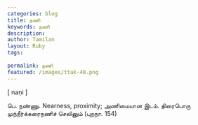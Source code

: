```yaml
---
categories: blog
title: நணி
keywords: நணி
description: 
author: Tamilan
layout: Ruby
tags: 
 
permalink: நணி
featured: /images/ttak-48.png
---
```

  
[ naṇi ]  
  
பெ. நண்ணு. Nearness, proximity; அணிமையான இடம். திரைபொரு முந்நீர்க்கரைநணிச் செலினும் (புறநா. 154)